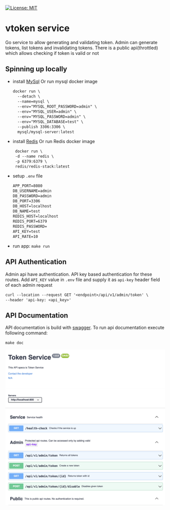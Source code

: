 [![License: MIT](https://img.shields.io/badge/License-MIT-yellow.svg)](https://opensource.org/licenses/MIT)

# vtoken service
Go service to allow generating and validating token. Admin can generate tokens, list tokens and invalidating tokens. There is a public api(throttled) which allows checking if token is valid or not

## Spinning up locally
- install [MySql](https://www.mysql.com/downloads/) Or run mysql docker image
  ```
  docker run \
    --detach \
    --name=mysql \
    --env="MYSQL_ROOT_PASSWORD=admin" \
    --env="MYSQL_USER=admin" \
    --env="MYSQL_PASSWORD=admin" \
    --env="MYSQL_DATABASE=test" \
    --publish 3306:3306 \
    mysql/mysql-server:latest
  ```
- install [Redis]() Or run Redis docker image
    ```
     docker run \
     -d --name redis \
     -p 6379:6379 \
     redis/redis-stack:latest
    ```
- setup `.env` file
  ```
  APP_PORT=8080
  DB_USERNAME=admin
  DB_PASSWORD=admin
  DB_PORT=3306
  DB_HOST=localhost
  DB_NAME=test
  REDIS_HOST=localhost
  REDIS_PORT=6379
  REDIS_PASSWORD=
  API_KEY=test
  API_RATE=10
  ```
- run app: `make run`

## API Authentication
Admin api have authentication. API key based authentication for these routes. Add `API_KEY` value in `.env` file and supply it as `api-key` header field of each admin request
```curl
curl --location --request GET '<endpoint>/api/v1/admin/token' \
--header 'api-key: <api_key>'
```

## API Documentation
API documentation is build with [swagger](https://swagger.io/). To run api documentation execute following command:
  ```
  make doc
  ```

![API Doc](./img/swagger.png "api doc")
